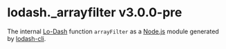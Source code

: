 # lodash._arrayfilter v3.0.0-pre

The internal [Lo-Dash](https://lodash.com/) function `arrayFilter` as a [Node.js](http://nodejs.org/) module generated by [lodash-cli](https://www.npmjs.com/package/lodash-cli).
